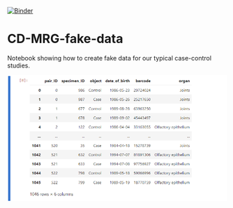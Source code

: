 [![Binder](https://mybinder.org/badge_logo.svg)](https://mybinder.org/v2/gh/ssi-dk/CD-MRG-fake-data/HEAD)


# CD-MRG-fake-data
Notebook showing how to create fake data for our typical case-control studies.

![](table_snapshot_binder.png)
